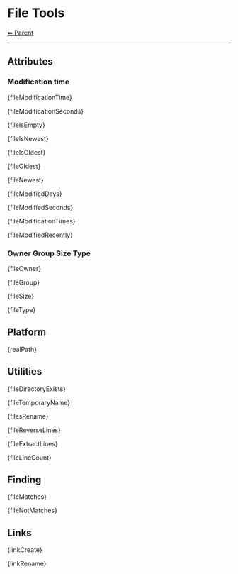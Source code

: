 # File Tools

<!-- TEMPLATE header 2 -->
[⬅ Parent ](../index.md)
<hr />

## Attributes

### Modification time

{fileModificationTime}

{fileModificationSeconds}

{fileIsEmpty}

{fileIsNewest}

{fileIsOldest}

{fileOldest}

{fileNewest}

{fileModifiedDays}

{fileModifiedSeconds}

{fileModificationTimes}

{fileModifiedRecently}

### Owner Group Size Type

{fileOwner}

{fileGroup}

{fileSize}

{fileType}

## Platform

{realPath}

## Utilities

{fileDirectoryExists}

{fileTemporaryName}

{filesRename}

{fileReverseLines}

{fileExtractLines}

{fileLineCount}

## Finding

{fileMatches}

{fileNotMatches}

## Links

{linkCreate}

{linkRename}

